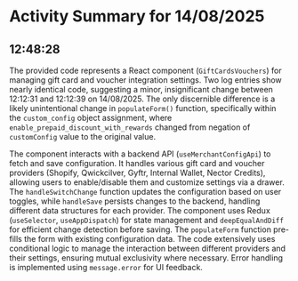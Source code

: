 # Activity Summary for 14/08/2025

## 12:48:28
The provided code represents a React component (`GiftCardsVouchers`) for managing gift card and voucher integration settings.  Two log entries show nearly identical code, suggesting a minor, insignificant change between 12:12:31 and 12:12:39 on 14/08/2025. The only discernible difference is a likely unintentional change in `populateForm()` function, specifically within the `custom_config` object assignment, where `enable_prepaid_discount_with_rewards` changed from negation of `customConfig` value to the original value.

The component interacts with a backend API (`useMerchantConfigApi`) to fetch and save configuration. It handles various gift card and voucher providers (Shopify, Qwickcilver, Gyftr, Internal Wallet, Nector Credits), allowing users to enable/disable them and customize settings via a drawer. The `handleSwitchChange` function updates the configuration based on user toggles, while `handleSave` persists changes to the backend, handling different data structures for each provider.  The component uses Redux (`useSelector`, `useAppDispatch`) for state management and `deepEqualAndDiff` for efficient change detection before saving.  The `populateForm` function pre-fills the form with existing configuration data.  The code extensively uses conditional logic to manage the interaction between different providers and their settings, ensuring mutual exclusivity where necessary.  Error handling is implemented using `message.error` for UI feedback.
